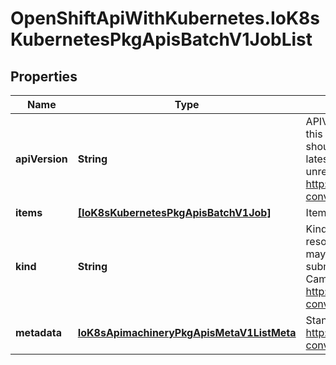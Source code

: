 # OpenShiftApiWithKubernetes.IoK8sKubernetesPkgApisBatchV1JobList

## Properties
Name | Type | Description | Notes
------------ | ------------- | ------------- | -------------
**apiVersion** | **String** | APIVersion defines the versioned schema of this representation of an object. Servers should convert recognized schemas to the latest internal value, and may reject unrecognized values. More info: http://releases.k8s.io/HEAD/docs/devel/api-conventions.md#resources | [optional] 
**items** | [**[IoK8sKubernetesPkgApisBatchV1Job]**](IoK8sKubernetesPkgApisBatchV1Job.md) | Items is the list of Job. | 
**kind** | **String** | Kind is a string value representing the REST resource this object represents. Servers may infer this from the endpoint the client submits requests to. Cannot be updated. In CamelCase. More info: http://releases.k8s.io/HEAD/docs/devel/api-conventions.md#types-kinds | [optional] 
**metadata** | [**IoK8sApimachineryPkgApisMetaV1ListMeta**](IoK8sApimachineryPkgApisMetaV1ListMeta.md) | Standard list metadata More info: http://releases.k8s.io/HEAD/docs/devel/api-conventions.md#metadata | [optional] 


